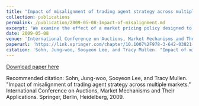 ```yaml
---
title: "Impact of misalignment of trading agent strategy across multiple markets"
collection: publications
permalink: /publication/2009-05-08-Impact-of-misalignment.md
excerpt: 'We examine the effect of a market pricing policy designed to attract high-valued traders in a multiple market context using JCAT software. Our experiments show that a simple change to pricing policy can create market performance effects that traditional adaptive trading agents are unable to recognize or capitalize on, but that market-policy-aware trading agents can generally obtain. This suggests as parameterized and tunable markets become more common, trading strategies will increasingly need to be conditional on each individual market’s policies.'
date: 2009-05-08
venue: 'International Conference on Auctions, Market Mechanisms and Their Applications'
paperurl: 'https://link.springer.com/chapter/10.1007%2F978-3-642-03821-1_7'
citation: 'Sohn, Jung-woo, Sooyeon Lee, and Tracy Mullen. "Impact of misalignment of trading agent strategy across multiple markets." International Conference on Auctions, Market Mechanisms and Their Applications. Springer, Berlin, Heidelberg, 2009.'
---
```


[Download paper here](https://link.springer.com/chapter/10.1007%2F978-3-642-03821-1_7)

Recommended citation: Sohn, Jung-woo, Sooyeon Lee, and Tracy Mullen. "Impact of misalignment of trading agent strategy across multiple markets." International Conference on Auctions, Market Mechanisms and Their Applications. Springer, Berlin, Heidelberg, 2009.
